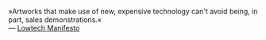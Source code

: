 »Artworks that make use of new, expensive technology can't avoid being, in part, sales demonstrations.«   
— [Lowtech Manifesto](http://lowtech.org/projects/n5m3/)